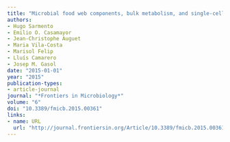```yaml
---
title: "Microbial food web components, bulk metabolism, and single-cell physiology of piconeuston in surface microlayers of high-altitude lakes"
authors:
- Hugo Sarmento
- Emilio O. Casamayor
- Jean-Christophe Auguet
- Maria Vila-Costa
- Marisol Felip
- Lluís Camarero
- Josep M. Gasol
date: "2015-01-01"
year: "2015"
publication-types:
- article-journal
journal: "*Frontiers in Microbiology*"
volume: "6"
doi: "10.3389/fmicb.2015.00361"
links:
- name: URL
  url: "http://journal.frontiersin.org/Article/10.3389/fmicb.2015.00361/abstract"
---
```

